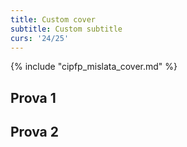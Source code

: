 ```yaml
---
title: Custom cover
subtitle: Custom subtitle
curs: '24/25'
---
```


{% include "cipfp_mislata_cover.md" %}

## Prova 1

## Prova 2
